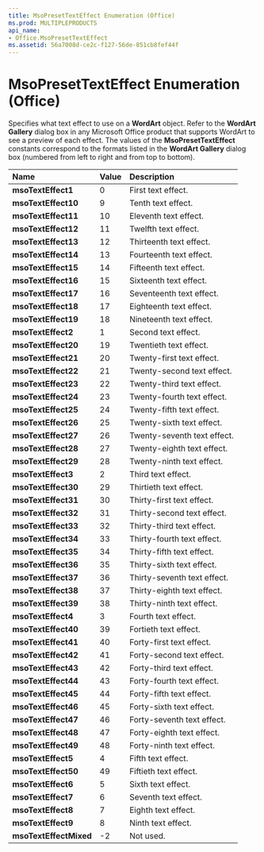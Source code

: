 ```yaml
---
title: MsoPresetTextEffect Enumeration (Office)
ms.prod: MULTIPLEPRODUCTS
api_name:
- Office.MsoPresetTextEffect
ms.assetid: 56a7008d-ce2c-f127-56de-851cb8fef44f
---
```



# MsoPresetTextEffect Enumeration (Office)

Specifies what text effect to use on a  **WordArt** object. Refer to the **WordArt Gallery** dialog box in any Microsoft Office product that supports WordArt to see a preview of each effect. The values of the **MsoPresetTextEffect** constants correspond to the formats listed in the **WordArt Gallery** dialog box (numbered from left to right and from top to bottom).



|**Name**|**Value**|**Description**|
|:-----|:-----|:-----|
|**msoTextEffect1**|0|First text effect.|
|**msoTextEffect10**|9|Tenth text effect.|
|**msoTextEffect11**|10|Eleventh text effect.|
|**msoTextEffect12**|11|Twelfth text effect.|
|**msoTextEffect13**|12|Thirteenth text effect.|
|**msoTextEffect14**|13|Fourteenth text effect.|
|**msoTextEffect15**|14|Fifteenth text effect.|
|**msoTextEffect16**|15|Sixteenth text effect.|
|**msoTextEffect17**|16|Seventeenth text effect.|
|**msoTextEffect18**|17|Eighteenth text effect.|
|**msoTextEffect19**|18|Nineteenth text effect.|
|**msoTextEffect2**|1|Second text effect.|
|**msoTextEffect20**|19|Twentieth text effect.|
|**msoTextEffect21**|20|Twenty-first text effect.|
|**msoTextEffect22**|21|Twenty-second text effect.|
|**msoTextEffect23**|22|Twenty-third text effect.|
|**msoTextEffect24**|23|Twenty-fourth text effect.|
|**msoTextEffect25**|24|Twenty-fifth text effect.|
|**msoTextEffect26**|25|Twenty-sixth text effect.|
|**msoTextEffect27**|26|Twenty-seventh text effect.|
|**msoTextEffect28**|27|Twenty-eighth text effect.|
|**msoTextEffect29**|28|Twenty-ninth text effect.|
|**msoTextEffect3**|2|Third text effect.|
|**msoTextEffect30**|29|Thirtieth text effect.|
|**msoTextEffect31**|30|Thirty-first text effect.|
|**msoTextEffect32**|31|Thirty-second text effect.|
|**msoTextEffect33**|32|Thirty-third text effect.|
|**msoTextEffect34**|33|Thirty-fourth text effect.|
|**msoTextEffect35**|34|Thirty-fifth text effect.|
|**msoTextEffect36**|35|Thirty-sixth text effect.|
|**msoTextEffect37**|36|Thirty-seventh text effect.|
|**msoTextEffect38**|37|Thirty-eighth text effect.|
|**msoTextEffect39**|38|Thirty-ninth text effect.|
|**msoTextEffect4**|3|Fourth text effect.|
|**msoTextEffect40**|39|Fortieth text effect.|
|**msoTextEffect41**|40|Forty-first text effect.|
|**msoTextEffect42**|41|Forty-second text effect.|
|**msoTextEffect43**|42|Forty-third text effect.|
|**msoTextEffect44**|43|Forty-fourth text effect.|
|**msoTextEffect45**|44|Forty-fifth text effect.|
|**msoTextEffect46**|45|Forty-sixth text effect.|
|**msoTextEffect47**|46|Forty-seventh text effect.|
|**msoTextEffect48**|47|Forty-eighth text effect.|
|**msoTextEffect49**|48|Forty-ninth text effect.|
|**msoTextEffect5**|4|Fifth text effect.|
|**msoTextEffect50**|49|Fiftieth text effect.|
|**msoTextEffect6**|5|Sixth text effect.|
|**msoTextEffect7**|6|Seventh text effect.|
|**msoTextEffect8**|7|Eighth text effect.|
|**msoTextEffect9**|8|Ninth text effect.|
|**msoTextEffectMixed**|-2|Not used.|


